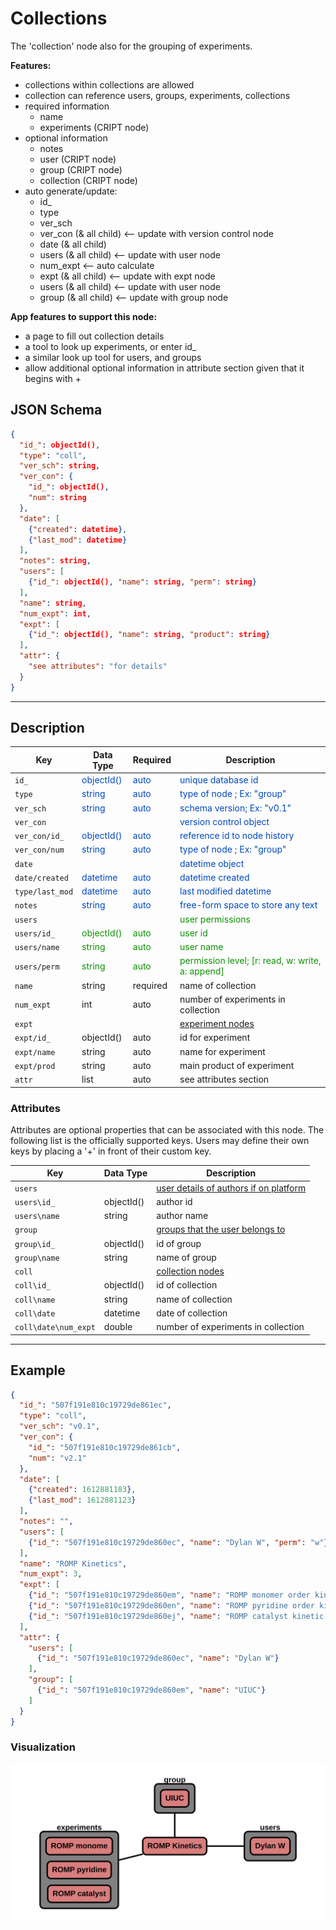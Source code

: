 # Collections

The 'collection' node also for the grouping of experiments.

**Features:**

* collections within collections are allowed
* collection can reference users, groups, experiments, collections
* required information
    * name
    * experiments (CRIPT node)
* optional information
    * notes
    * user (CRIPT node)
    * group (CRIPT node)
    * collection (CRIPT node)
* auto generate/update:
    * id_
    * type
    * ver_sch
    * ver_con (& all child) <-- update with version control node
    * date (& all child)
    * users (& all child) <-- update with user node
    * num_expt <-- auto calculate
    * expt (& all child) <-- update with expt node
    * users (& all child) <-- update with user node
    * group (& all child) <-- update with group node

**App features to support this node:**

* a page to fill out collection details
* a tool to look up experiments, or enter id_
* a similar look up tool for users, and groups
* allow additional optional information in attribute section given that it begins with +

## JSON Schema

```json
{
  "id_": objectId(),
  "type": "coll",
  "ver_sch": string,
  "ver_con": {
    "id_": objectId(),
    "num": string
  },
  "date": [
    {"created": datetime},
    {"last_mod": datetime}
  ],
  "notes": string,
  "users": [
    {"id_": objectId(), "name": string, "perm": string}
  ],
  "name": string,
  "num_expt": int,
  "expt": [
    {"id_": objectId(), "name": string, "product": string}
  ],
  "attr": {
    "see attributes": "for details"
  }
}
```

---

## Description

Key                   |Data Type     |Required  |Description
-------------         |---------     |------    |----
`id_`                 |<span style="color:rgb(0, 72, 189)"> objectId() </span>|<span style="color:rgb(0, 72, 189)">  auto  </span>|<span style="color:rgb(0, 72, 189)">  unique database id  </span>
`type`                |<span style="color:rgb(0, 72, 189)">  string  </span> |<span style="color:rgb(0, 72, 189)">  auto  </span>|<span style="color:rgb(0, 72, 189)">  type of node ; Ex: "group"  </span>
`ver_sch`             |<span style="color:rgb(0, 72, 189)">  string  </span>|<span style="color:rgb(0, 72, 189)">  auto  </span>|<span style="color:rgb(0, 72, 189)">  schema version; Ex: "v0.1"  </span>
`ver_con`             |              |          |<span style="color:rgb(0, 72, 189)">  version control object  </span>
`ver_con/id_`         |<span style="color:rgb(0, 72, 189)">  objectId()  </span>|<span style="color:rgb(0, 72, 189)">  auto  </span>|<span style="color:rgb(0, 72, 189)">  reference id to node history  </span>
`ver_con/num`         |<span style="color:rgb(0, 72, 189)">  string  </span>|<span style="color:rgb(0, 72, 189)">auto  </span>|<span style="color:rgb(0, 72, 189)">  type of node ; Ex: "group"  </span>
`date`                |              |          |<span style="color:rgb(0, 72, 189)">  datetime object  </span>
`date/created`        |<span style="color:rgb(0, 72, 189)">  datetime  </span>|<span style="color:rgb(0, 72, 189)">auto  </span>|<span style="color:rgb(0, 72, 189)">  datetime created  </span>
`type/last_mod`       |<span style="color:rgb(0, 72, 189)">  datetime  </span>|<span style="color:rgb(0, 72, 189)">auto  </span>|<span style="color:rgb(0, 72, 189)">  last modified datetime  </span>
`notes`               |<span style="color:rgb(0, 72, 189)">  string  </span>|<span style="color:rgb(0, 72, 189)">auto  </span> |<span style="color:rgb(0, 72, 189)">  free-form space to store any text  </span>
`users`               |              |      |<span style="color:rgb(12, 145, 3)">  user permissions  </span>
`users/id_`           |<span style="color:rgb(12, 145, 3)">  objectId()   </span>|<span style="color:rgb(12, 145, 3)">  auto   </span>|<span style="color:rgb(12, 145, 3)">  user id  </span>
`users/name`          |<span style="color:rgb(12, 145, 3)">  string  </span>|<span style="color:rgb(12, 145, 3)">  auto   </span>|<span style="color:rgb(12, 145, 3)">  user name  </span>
`users/perm`          |<span style="color:rgb(12, 145, 3)">  string  </span>|<span style="color:rgb(12, 145, 3)">  auto   </span>|<span style="color:rgb(12, 145, 3)">  permission level; [r: read, w: write, a: append]  </span>
`name`                |string       | required  | name of collection
`num_expt`            | int         | auto      | number of experiments in collection
`expt`               |             |           | [experiment nodes](../data-models/Experiments.md)
`expt/id_`           | objectId()  | auto      | id for experiment
`expt/name`          | string      | auto      | name for experiment
`expt/prod`          | string      | auto      | main product of experiment
`attr`                | list        | auto      | see attributes section

### Attributes

Attributes are optional properties that can be associated with this node. The following list is the officially supported
keys. Users may define their own keys by placing a '+' in front of their custom key.

Key                   | Data Type       | Description
-------------         |---------       | ----
`users`               |                | [user details of authors if on platform](../data-models/Users.md)
`users\id_`           | objectId()     | author id
`users\name`          | string         | author name
`group`               |                | [groups that the user belongs to](../data-models/Groups.md)
`group\id_`           | objectId()     | id of group
`group\name`          | string         | name of group
`coll`                |                | [collection nodes](../data-models/Collections.md)
`coll\id_`            | objectId()     | id of collection
`coll\name`           | string         | name of collection
`coll\date`           | datetime       | date of collection
`coll\date\num_expt`  | double         | number of experiments in collection

---

## Example

```json
{
  "id_": "507f191e810c19729de861ec",
  "type": "coll",
  "ver_sch": "v0.1",
  "ver_con": {
    "id_": "507f191e810c19729de861cb",
    "num": "v2.1"
  },
  "date": [
    {"created": 1612881183},
    {"last_mod": 1612881123}
  ],
  "notes": "",
  "users": [
    {"id_": "507f191e810c19729de860ec", "name": "Dylan W", "perm": "w"}
  ],
  "name": "ROMP Kinetics",
  "num_expt": 3,
  "expt": [
    {"id_": "507f191e810c19729de860em", "name": "ROMP monomer order kinetic study", "date": 1612886423},
    {"id_": "507f191e810c19729de860en", "name": "ROMP pyridine order kinetic study", "date": 1612886423},
    {"id_": "507f191e810c19729de860ej", "name": "ROMP catalyst kinetic study", "date": 1612886423}
  ],
  "attr": {
    "users": [
      {"id_": "507f191e810c19729de860ec", "name": "Dylan W"}
    ],
    "group": [
      {"id_": "507f191e810c19729de860em", "name": "UIUC"}
    ]
  }
}
```

### Visualization

![Collections_network](../img/network_collections.svg)

